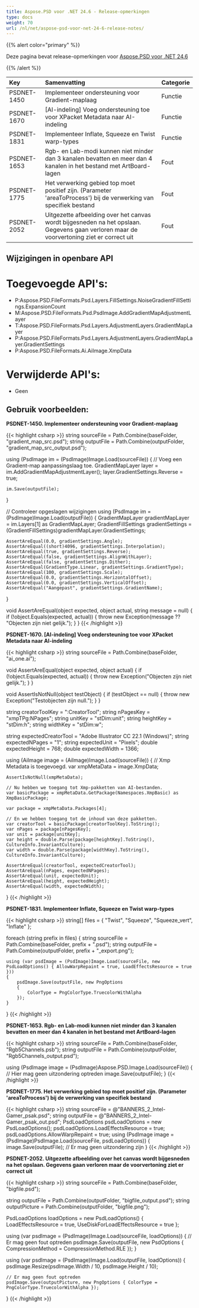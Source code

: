```yaml
---
title: Aspose.PSD voor .NET 24.6 - Release-opmerkingen
type: docs
weight: 70
url: /nl/net/aspose-psd-voor-net-24-6-release-notes/
---
```


{{% alert color="primary" %}}

Deze pagina bevat release-opmerkingen voor [Aspose.PSD voor .NET 24.6](https://www.nuget.org/packages/Aspose.PSD/)

{{% /alert %}}

| **Key**     | **Samenvatting**                                                                         | **Categorie** |
|:------------|:------------------------------------------------------------------------------------|:-------------|
| PSDNET-1450 | Implementeer ondersteuning voor Gradient-maplaag                                                                               | Functie      |
| PSDNET-1670 | [AI-indeling] Voeg ondersteuning toe voor XPacket Metadata naar AI-indeling                                                                               | Functie      |
| PSDNET-1831 | Implementeer Inflate, Squeeze en Twist warp-types                                                                               | Functie      |
| PSDNET-1653 | Rgb- en Lab-modi kunnen niet minder dan 3 kanalen bevatten en meer dan 4 kanalen in het bestand met ArtBoard-lagen                                                                               | Fout      |
| PSDNET-1775 | Het verwerking gebied top moet positief zijn. (Parameter 'areaToProcess') bij de verwerking van specifiek bestand                                                                               | Fout      |
| PSDNET-2052 | Uitgezette afbeelding over het canvas wordt bijgesneden na het opslaan. Gegevens gaan verloren maar de voorvertoning ziet er correct uit                                                                               | Fout      |

## **Wijzigingen in openbare API**
# **Toegevoegde API's:**
- P:Aspose.PSD.FileFormats.Psd.Layers.FillSettings.NoiseGradientFillSettings.ExpansionCount
- M:Aspose.PSD.FileFormats.Psd.PsdImage.AddGradientMapAdjustmentLayer
- T:Aspose.PSD.FileFormats.Psd.Layers.AdjustmentLayers.GradientMapLayer
- P:Aspose.PSD.FileFormats.Psd.Layers.AdjustmentLayers.GradientMapLayer.GradientSettings
- P:Aspose.PSD.FileFormats.Ai.AiImage.XmpData

# **Verwijderde API's:**
- Geen

## **Gebruik voorbeelden:**

**PSDNET-1450. Implementeer ondersteuning voor Gradient-maplaag**

{{< highlight csharp >}}
string sourceFile = Path.Combine(baseFolder, "gradient_map_src.psd");
string outputFile = Path.Combine(outputFolder, "gradient_map_src_output.psd");

using (PsdImage im = (PsdImage)Image.Load(sourceFile))
{
    // Voeg een Gradient-map aanpassingslaag toe.
    GradientMapLayer layer = im.AddGradientMapAdjustmentLayer();
    layer.GradientSettings.Reverse = true;

    im.Save(outputFile);
}

// Controleer opgeslagen wijzigingen
using (PsdImage im = (PsdImage)Image.Load(outputFile))
{
    GradientMapLayer gradientMapLayer = im.Layers[1] as GradientMapLayer;
    GradientFillSettings gradientSettings = (GradientFillSettings)gradientMapLayer.GradientSettings;

    AssertAreEqual(0.0, gradientSettings.Angle);
    AssertAreEqual((short)4096, gradientSettings.Interpolation);
    AssertAreEqual(true, gradientSettings.Reverse);
    AssertAreEqual(false, gradientSettings.AlignWithLayer);
    AssertAreEqual(false, gradientSettings.Dither);
    AssertAreEqual(GradientType.Linear, gradientSettings.GradientType);
    AssertAreEqual(100, gradientSettings.Scale);
    AssertAreEqual(0.0, gradientSettings.HorizontalOffset);
    AssertAreEqual(0.0, gradientSettings.VerticalOffset);
    AssertAreEqual("Aangepast", gradientSettings.GradientName);
}

void AssertAreEqual(object expected, object actual, string message = null)
{
    if (!object.Equals(expected, actual))
    {
        throw new Exception(message ?? "Objecten zijn niet gelijk.");
    }
}
{{< /highlight >}}

**PSDNET-1670. [AI-indeling] Voeg ondersteuning toe voor XPacket Metadata naar AI-indeling**

{{< highlight csharp >}}
string sourceFile = Path.Combine(baseFolder, "ai_one.ai");

void AssertAreEqual(object expected, object actual)
{
    if (!object.Equals(expected, actual))
    {
        throw new Exception("Objecten zijn niet gelijk.");
    }
}

void AssertIsNotNull(object testObject)
{
    if (testObject == null)
    {
        throw new Exception("Testobjecten zijn null.");
    }
}

string creatorToolKey = ":CreatorTool";
string nPagesKey = "xmpTPg:NPages";
string unitKey = "stDim:unit";
string heightKey = "stDim:h";
string widthKey = "stDim:w";

string expectedCreatorTool = "Adobe Illustrator CC 22.1 (Windows)";
string expectedNPages = "1";
string expectedUnit = "Pixels";
double expectedHeight = 768;
double expectedWidth = 1366;

using (AiImage image = (AiImage)Image.Load(sourceFile))
{
    // Xmp Metadata is toegevoegd.
    var xmpMetaData = image.XmpData;

    AssertIsNotNull(xmpMetaData);

    // Nu hebben we toegang tot Xmp-pakketten van AI-bestanden.
    var basicPackage = xmpMetaData.GetPackage(Namespaces.XmpBasic) as XmpBasicPackage;
    
    var package = xmpMetaData.Packages[4];

    // En we hebben toegang tot de inhoud van deze pakketten.
    var creatorTool = basicPackage[creatorToolKey].ToString();
    var nPages = package[nPagesKey];
    var unit = package[unitKey];
    var height = double.Parse(package[heightKey].ToString(), CultureInfo.InvariantCulture);
    var width = double.Parse(package[widthKey].ToString(), CultureInfo.InvariantCulture);

    AssertAreEqual(creatorTool, expectedCreatorTool);
    AssertAreEqual(nPages, expectedNPages);
    AssertAreEqual(unit, expectedUnit);
    AssertAreEqual(height, expectedHeight);
    AssertAreEqual(width, expectedWidth);
}
{{< /highlight >}}

**PSDNET-1831. Implementeer Inflate, Squeeze en Twist warp-types**

{{< highlight csharp >}}
string[] files = { "Twist", "Squeeze", "Squeeze_vert", "Inflate" };

foreach (string prefix in files)
{
    string sourceFile = Path.Combine(baseFolder, prefix + ".psd");
    string outputFile = Path.Combine(outputFolder, prefix + "_export.png");

    using (var psdImage = (PsdImage)Image.Load(sourceFile, new PsdLoadOptions() { AllowWarpRepaint = true, LoadEffectsResource = true }))
    {
        psdImage.Save(outputFile, new PngOptions
        {
            ColorType = PngColorType.TruecolorWithAlpha
        });
    }
}
{{< /highlight >}}

**PSDNET-1653. Rgb- en Lab-modi kunnen niet minder dan 3 kanalen bevatten en meer dan 4 kanalen in het bestand met ArtBoard-lagen**

{{< highlight csharp >}}
string sourceFile = Path.Combine(baseFolder, "Rgb5Channels.psb");
string outputFile = Path.Combine(outputFolder, "Rgb5Channels_output.psd");

using (PsdImage image = (PsdImage)Aspose.PSD.Image.Load(sourceFile))
{
    // Hier mag geen uitzondering optreden
    image.Save(outputFile);
}
{{< /highlight >}}

**PSDNET-1775. Het verwerking gebied top moet positief zijn. (Parameter 'areaToProcess') bij de verwerking van specifiek bestand**

{{< highlight csharp >}}
string sourceFile = @"BANNERS_2_Intel-Gamer_psak.psd";
string outputFile = @"BANNERS_2_Intel-Gamer_psak_out.psd";
PsdLoadOptions psdLoadOptions = new PsdLoadOptions();
psdLoadOptions.LoadEffectsResource = true;
psdLoadOptions.AllowWarpRepaint = true;
using (PsdImage image = (PsdImage)PsdImage.Load(sourceFile, psdLoadOptions))
{
    image.Save(outputFile);
    // Er mag geen uitzondering zijn
}
{{< /highlight >}}

**PSDNET-2052. Uitgezette afbeelding over het canvas wordt bijgesneden na het opslaan. Gegevens gaan verloren maar de voorvertoning ziet er correct uit**

{{< highlight csharp >}}
string sourceFile = Path.Combine(baseFolder, "bigfile.psd");

string outputFile = Path.Combine(outputFolder, "bigfile_output.psd");
string outputPicture = Path.Combine(outputFolder, "bigfile.png");

PsdLoadOptions loadOptions = new PsdLoadOptions()
{
    LoadEffectsResource = true,
    UseDiskForLoadEffectsResource = true
};

using (var psdImage = (PsdImage)Image.Load(sourceFile, loadOptions))
{
    // Er mag geen fout optreden
    psdImage.Save(outputFile, new PsdOptions { CompressionMethod = CompressionMethod.RLE });
}

using (var psdImage = (PsdImage)Image.Load(outputFile, loadOptions))
{
    psdImage.Resize(psdImage.Width / 10, psdImage.Height / 10);

    // Er mag geen fout optreden
    psdImage.Save(outputPicture, new PngOptions { ColorType = PngColorType.TruecolorWithAlpha });
}
{{< /highlight >}}
